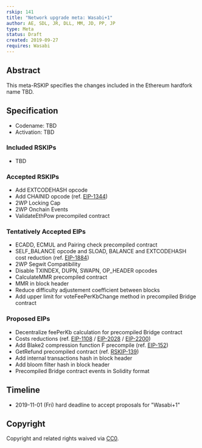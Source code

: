 ```yaml
---
rskip: 141
title: "Network upgrade meta: Wasabi+1"
author: AE, SDL, JR, DLL, MM, JD, PP, JP
type: Meta
status: Draft
created: 2019-09-27
requires: Wasabi
---
```


## Abstract

This meta-RSKIP specifies the changes included in the Ethereum hardfork name TBD.

## Specification

- Codename: TBD
- Activation: TBD

### Included RSKIPs

- TBD

### Accepted RSKIPs

- Add EXTCODEHASH opcode
- Add CHAINID opcode (ref. [EIP-1344](https://github.com/ethereum/EIPs/blob/master/EIPS/eip-1344.md))
- 2WP Locking Cap
- 2WP Onchain Events
- ValidateEthPow precompiled contract

### Tentatively Accepted EIPs

- ECADD, ECMUL and Pairing check precompiled contract
- SELF_BALANCE opcode and SLOAD, BALANCE and EXTCODEHASH cost reduction (ref. [EIP-1884](https://github.com/ethereum/EIPs/blob/master/EIPS/eip-1884.md))
- 2WP Segwit Compatibility
- Disable TXINDEX, DUPN, SWAPN, OP_HEADER opcodes
- CalculateMMR precompiled contract
- MMR in block header 
- Reduce difficulty adjustement coefficient between blocks
- Add upper limit for voteFeePerKbChange method in precompiled Bridge contract 

### Proposed EIPs

- Decentralize feePerKb calculation for precompiled Bridge contract
- Costs reductions (ref. [EIP-1108](https://github.com/ethereum/EIPs/blob/master/EIPS/eip-1108.md) / [EIP-2028](https://github.com/ethereum/EIPs/blob/master/EIPS/eip-2028.md) / [EIP-2200](https://github.com/ethereum/EIPs/blob/master/EIPS/eip-2200.md))
- Add Blake2 compression function F precompile (ref. [EIP-152](https://github.com/ethereum/EIPs/blob/master/EIPS/eip-152.md))
- GetRefund precompiled contract (ref. [RSKIP-139](https://github.com/rsksmart/RSKIPs/blob/master/IPs/RSKIP139.md))
- Add internal transactions hash in block header
- Add bloom filter hash in block header
- Precompiled Bridge contract events in Solidity format

## Timeline

* 2019-11-01 (Fri) hard deadline to accept proposals for "Wasabi+1"

## Copyright

Copyright and related rights waived via [CC0](https://creativecommons.org/publicdomain/zero/1.0/).
